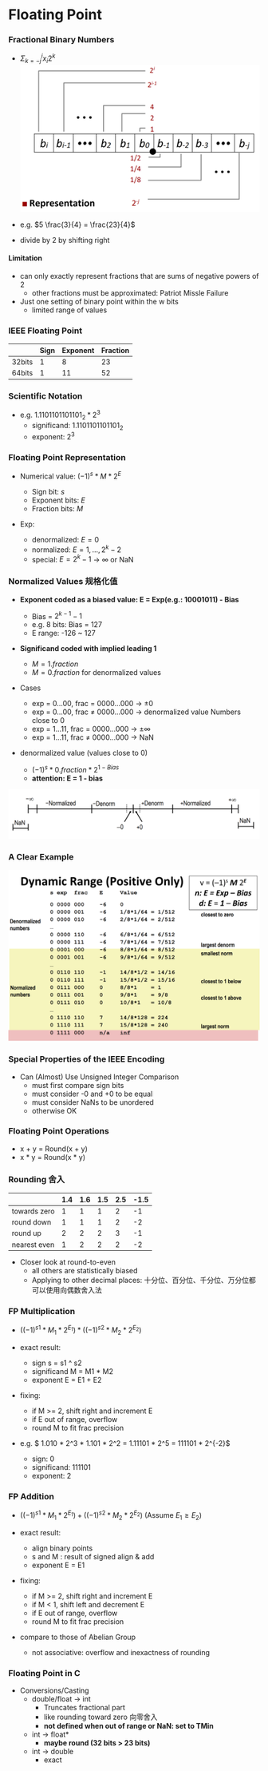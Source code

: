 # Floating Point

### Fractional Binary Numbers

- $\Sigma_{k=-j}^{i}x_i2^{k}$
![](1695013416166.png)

- e.g. $5 \frac{3}{4} = \frac{23}{4}$
- divide by 2 by shifting right

#### Limitation

- can only exactly represent fractions that are sums of negative powers of 2
    - other fractions must be approximated: Patriot Missle Failure
- Just one setting of binary point within the w bits
    - limited range of values

### IEEE Floating Point

| | Sign | Exponent | Fraction |
|---| ---- | -------- | -------- |
| 32bits | 1    | 8        | 23       |
| 64bits | 1    | 11       | 52       |

### Scientific Notation
- e.g. $1.1101101101101_2 * 2^3$
  - significand: $1.1101101101101_2$
  - exponent: $2^3$

### Floating Point Representation
- Numerical value: $(-1)^s * M * 2^E$
    - Sign bit: $s$
    - Exponent bits: $E$
    - Fraction bits: $M$

- Exp:
    - denormalized: $E = 0$ 
    - normalized: $E = 1, ..., 2^k-2$ 
    - special: $E = 2^k-1$  $\rightarrow$ $\infty$ or NaN

### Normalized Values 规格化值
- **Exponent coded as a biased value: E = Exp(e.g.: 10001011) - Bias**
    - Bias = $2^{k-1} - 1$
    - e.g. 8 bits: Bias = 127
    - E range: -126 ~ 127

- **Significand coded with implied leading 1**
    - $M = 1.fraction$
    - $M = 0.fraction$ for denormalized values

- Cases
    - exp = 0...00, frac = 0000...000 $\rightarrow$ $\pm 0$
    - exp = 0...00, frac $\neq$ 0000...000 $\rightarrow$ denormalized value
        Numbers close to 0
    - exp = 1...11, frac = 0000...000 $\rightarrow$ $\pm \infty$
    - exp = 1...11, frac $\neq$ 0000...000 $\rightarrow$ NaN

- denormalized value (values close to 0)
    - $(-1)^s * 0.fraction * 2^{1-Bias}$
    - **attention: E = 1 - bias**

![Alt text](1695016965509.png)

### A Clear Example
![Alt text](1695017269071.png)

### Special Properties of the IEEE Encoding

- Can (Almost) Use Unsigned Integer Comparison
    - must first compare sign bits
    - must consider -0 and +0 to be equal
    - must consider NaNs to be unordered
    - otherwise OK

### Floating Point Operations

- x + y = Round(x + y)
- x * y = Round(x * y)

### Rounding 舍入

| | 1.4 | 1.6 | 1.5 | 2.5 | -1.5 |
| --- | --- | --- | --- | --- | ---- |
towards zero | 1 | 1 | 1 | 2 | -1 |
round down | 1 | 1 | 1 | 2 | -2 |
round up | 2 | 2 | 2 | 3 | -1 |
nearest even | 1 | 2 | 2 | 2 | -2 |

- Closer look at round-to-even
    - all others are statistically biased
    - Applying to other decimal places: 十分位、百分位、千分位、万分位都可以使用向偶数舍入法

### FP Multiplication
- $((-1)^{s1} * M_1 * 2^{E_1}) * ((-1)^{s2} * M_2 * 2^{E_2})$
- exact result:
    - sign s = s1 ^ s2
    - significand M = M1 * M2
    - exponent E = E1 + E2

- fixing:
    - if M >= 2, shift right and increment E
    - if E out of range, overflow
    - round M to fit frac precision

- e.g. $ 1.010 * 2^3 * 1.101 * 2^2 = 1.11101 * 2^5 = 111101 * 2^{-2}$
    - sign: 0
    - significand: 111101
    - exponent: 2

### FP Addition
- $((-1)^{s1} * M_1 * 2^{E_1}) + ((-1)^{s2} * M_2 * 2^{E_2})$ (Assume $E_1 \geq E_2$)
- exact result:
    - align binary points
    - s and M : result of signed align & add
    - exponent E = E1

- fixing:
    - if M >= 2, shift right and increment E
    - if M < 1, shift left and decrement E
    - if E out of range, overflow
    - round M to fit frac precision

- compare to those of Abelian Group
    - not associative: overflow and inexactness of rounding

### Floating Point in C
- Conversions/Casting
    - double/float $\rightarrow$ int
        - Truncates fractional part
        - like rounding toward zero 向零舍入
        - **not defined when out of range or NaN: set to TMin**
    - int $\rightarrow$ float*
        - **maybe round (32 bits > 23 bits)**
    - int $\rightarrow$ double
        - exact

